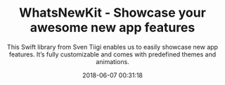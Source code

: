 ---
title: "WhatsNewKit - Showcase your awesome new app features"
subtitle: "This Swift library from Sven Tiigi enables us to easily showcase new app features. It’s fully customizable and comes with predefined themes and animations."
tags: ["library","iOS"]
link: "https://github.com/SvenTiigi/WhatsNewKit"
date: "2018-06-07 00:31:18"
---